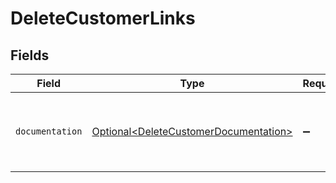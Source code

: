 # DeleteCustomerLinks


## Fields

| Field                                                                                        | Type                                                                                         | Required                                                                                     | Description                                                                                  |
| -------------------------------------------------------------------------------------------- | -------------------------------------------------------------------------------------------- | -------------------------------------------------------------------------------------------- | -------------------------------------------------------------------------------------------- |
| `documentation`                                                                              | [Optional\<DeleteCustomerDocumentation>](../../models/errors/DeleteCustomerDocumentation.md) | :heavy_minus_sign:                                                                           | The URL to the generic Mollie API error handling guide.                                      |